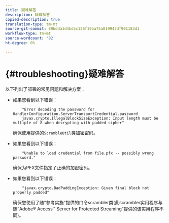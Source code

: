 ```yaml
---
title: 疑难解答
description: 疑难解答
copied-description: true
translation-type: tm+mt
source-git-commit: 89bdda1d4bd5c126f19ba75a819942df901183d1
workflow-type: tm+mt
source-wordcount: '82'
ht-degree: 0%

---
```



# {#troubleshooting}疑难解答

以下列出了部署的常见问题和解决方案：

* 如果您看到以下错误：

   ```
       "Error decoding the password for HandlerConfiguration.ServerTransportCredential.password  
       javax.crypto.IllegalBlockSizeException: Input length must be multiple of 8 when decrypting with padded cipher"
   ```

   确保使用提供的`ScrambleUtil`类加密密码。

* 如果您看到以下错误：

   ```
       "Unable to load credential from file.pfx -- possibly wrong password."
   ```

   确保为PFX文件指定了正确的加密密码。

* 如果您看到以下错误：

   ```
       "javax.crypto.BadPaddingException: Given final block not properly padded"
   ```

   确保您使用了随“参考实施”提供的口令scrambler类(此scrambler实用程序与随“Adobe® Access™ Server for Protected Streaming”提供的该实用程序不同)。

